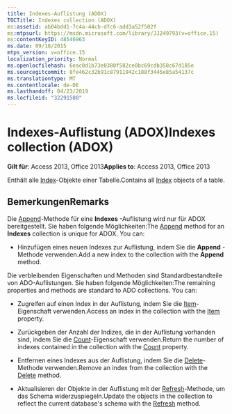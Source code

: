 ```yaml
---
title: Indexes-Auflistung (ADOX)
TOCTitle: Indexes collection (ADOX)
ms:assetid: ab04bdd1-7c4a-44cb-dfc6-add3a52f502f
ms:mtpsurl: https://msdn.microsoft.com/library/JJ249793(v=office.15)
ms:contentKeyID: 48546963
ms.date: 09/18/2015
mtps_version: v=office.15
localization_priority: Normal
ms.openlocfilehash: 6eac0d1b73e0380f582ce0bc69cdb358c67d185e
ms.sourcegitcommit: 8fe462c32b91c87911942c188f3445e85a54137c
ms.translationtype: MT
ms.contentlocale: de-DE
ms.lasthandoff: 04/23/2019
ms.locfileid: "32291580"
---
```

# <a name="indexes-collection-adox"></a><span data-ttu-id="62a89-102">Indexes-Auflistung (ADOX)</span><span class="sxs-lookup"><span data-stu-id="62a89-102">Indexes collection (ADOX)</span></span>


<span data-ttu-id="62a89-103">**Gilt für**: Access 2013, Office 2013</span><span class="sxs-lookup"><span data-stu-id="62a89-103">**Applies to**: Access 2013, Office 2013</span></span>

<span data-ttu-id="62a89-104">Enthält alle [Index](index-object-adox.md)-Objekte einer Tabelle.</span><span class="sxs-lookup"><span data-stu-id="62a89-104">Contains all [Index](index-object-adox.md) objects of a table.</span></span>

## <a name="remarks"></a><span data-ttu-id="62a89-105">Bemerkungen</span><span class="sxs-lookup"><span data-stu-id="62a89-105">Remarks</span></span>

<span data-ttu-id="62a89-p101">Die [Append](append-method-adox-indexes.md)-Methode für eine **Indexes** -Auflistung wird nur für ADOX bereitgestellt. Sie haben folgende Möglichkeiten:</span><span class="sxs-lookup"><span data-stu-id="62a89-p101">The [Append](append-method-adox-indexes.md) method for an **Indexes** collection is unique for ADOX. You can:</span></span>

  - <span data-ttu-id="62a89-108">Hinzufügen eines neuen Indexes zur Auflistung, indem Sie die **Append** -Methode verwenden.</span><span class="sxs-lookup"><span data-stu-id="62a89-108">Add a new index to the collection with the **Append** method.</span></span>

<span data-ttu-id="62a89-p102">Die verbleibenden Eigenschaften und Methoden sind Standardbestandteile von ADO-Auflistungen. Sie haben folgende Möglichkeiten:</span><span class="sxs-lookup"><span data-stu-id="62a89-p102">The remaining properties and methods are standard to ADO collections. You can:</span></span>

  - <span data-ttu-id="62a89-111">Zugreifen auf einen Index in der Auflistung, indem Sie die [Item](item-property-ado.md)-Eigenschaft verwenden.</span><span class="sxs-lookup"><span data-stu-id="62a89-111">Access an index in the collection with the [Item](item-property-ado.md) property.</span></span>

  - <span data-ttu-id="62a89-112">Zurückgeben der Anzahl der Indizes, die in der Auflistung vorhanden sind, indem Sie die [Count](count-property-ado.md)-Eigenschaft verwenden.</span><span class="sxs-lookup"><span data-stu-id="62a89-112">Return the number of indexes contained in the collection with the [Count](count-property-ado.md) property.</span></span>

  - <span data-ttu-id="62a89-113">Entfernen eines Indexes aus der Auflistung, indem Sie die [Delete](delete-method-adox-collections.md)-Methode verwenden.</span><span class="sxs-lookup"><span data-stu-id="62a89-113">Remove an index from the collection with the [Delete](delete-method-adox-collections.md) method.</span></span>

  - <span data-ttu-id="62a89-114">Aktualisieren der Objekte in der Auflistung mit der [Refresh](refresh-method-ado.md)-Methode, um das Schema widerzuspiegeln.</span><span class="sxs-lookup"><span data-stu-id="62a89-114">Update the objects in the collection to reflect the current database's schema with the [Refresh](refresh-method-ado.md) method.</span></span>

